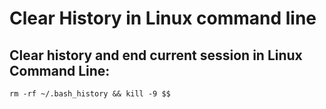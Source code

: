 # Clear History in Linux command line

## Clear history and end current session in Linux Command Line:
```
rm -rf ~/.bash_history && kill -9 $$
```
